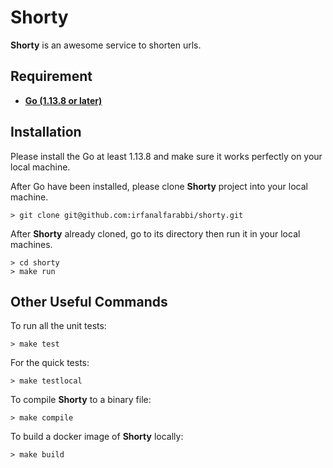 # Shorty
**Shorty** is an awesome service to shorten urls.

## Requirement

* [**Go (1.13.8 or later)**](https://golang.org/doc/install)

## Installation

Please install the Go at least 1.13.8 and make sure it works perfectly on your local machine.

After Go have been installed, please clone **Shorty** project into your local machine.

```
> git clone git@github.com:irfanalfarabbi/shorty.git
```

After **Shorty** already cloned, go to its directory then run it in your local machines.

```
> cd shorty
> make run
```

## Other Useful Commands

To run all the unit tests:

```
> make test
```

For the quick tests:

```
> make testlocal
```

To compile **Shorty** to a binary file:

```
> make compile
```

To build a docker image of **Shorty** locally:

```
> make build
```
